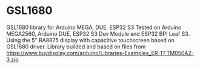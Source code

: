 # GSL1680
GSL1680 library for Arduino MEGA, DUE, ESP32 S3
Tested on Arduino MEGA2560, Arduino DUE, ESP32 S3 Dev Module and ESP32 BPI Leaf S3.
Using the 5" RA8875 display with capacitive touchscreen based on GSL1680 driver. 
Library builded and based on files from https://www.buydisplay.com/arduino/Libraries-Examples_ER-TFTM050A2-3.zip
